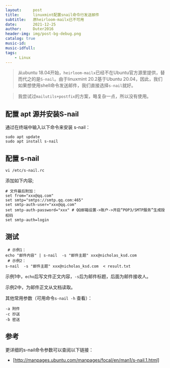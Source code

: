```yaml
---
layout:     post
title:      linuxmint配置snail命令行发送邮件
subtitle:   原heirloom-mailx已不可用
date:       2021-12-25
author:     Duter2016
header-img: img/post-bg-debug.png
catalog: true
music-id: 
music-idfull: 
tags:
    - Linux
---
```


> 从ubuntu 18.04开始，`heirloom-mailx`已经不在Ubuntu官方源里提供，替而代之的是`S-nail`。由于linuxmint 20.2基于Ubuntu 20.04，因此，我们如果想使用shell命令发送邮件，我们直接选择`s-nail`就好。

> 我尝试过`mailutils+postfix`的方案，略复杂一点，所以没有使用。

## 配置 apt 源并安装S-nail


通过在终端中输入以下命令来安装 s-nail：
```
sudo apt update
sudo apt install s-nail
```

## 配置 s-nail

```
vi /etc/s-nail.rc
```

添加如下内容;

```
# 文件最后附加：
set from="xxx@qq.com"
set smtp="smtps://smtp.qq.com:465"
set smtp-auth-user="xxx@qq.com"
set smtp-auth-password="xxx" # QQ邮箱设置->账户->开启“POP3/SMTP服务”生成授权码
set smtp-auth=login
```

## 测试

```
 # 示例1：
echo "邮件内容" | s-nail  -s "邮件主题" xxx@nicholas_ksd.com
 # 示例2：
s-nail  -s "邮件主题" xxx@nicholas_ksd.com  < result.txt
```

示例1中，`echo`后写文件正文内容，`-s`后为邮件标题，后面为邮件接收人。

示例2中，为邮件正文从文档读取。

其他常用参数（可用命令`s-nail -h` 查看）：
```
-a 附件
-c 抄送
-b 密送
```

## 参考

更详细的s-nail命令参数可以查阅以下链接：

* [http://manpages.ubuntu.com/manpages/focal/en/man1/s-nail.1.html]

